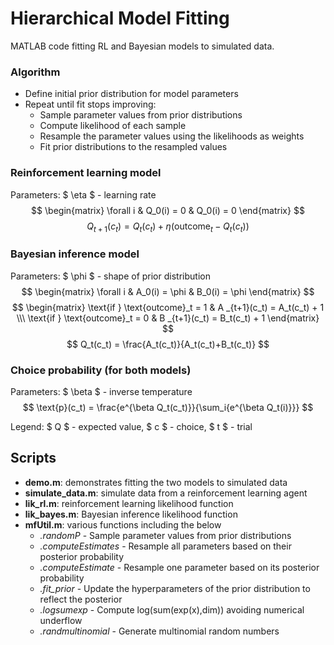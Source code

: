# Hierarchical Model Fitting

MATLAB code fitting RL and Bayesian models to simulated data.

### Algorithm

 - Define initial prior distribution for model parameters 
 - Repeat until fit stops improving:
   - Sample parameter values from prior distributions
   - Compute likelihood of each sample
   - Resample the parameter values using the likelihoods as weights 
   - Fit prior distributions to the resampled values

### Reinforcement learning model
Parameters: $ \eta $ - learning rate
$$ \begin{matrix} \forall i & Q_0(i) = 0 & Q_0(i) = 0 \end{matrix} $$
$$ Q_{t+1}(c_t) = Q_t(c_t) + \eta(\text{outcome}_t - Q_t(c_t)) $$

### Bayesian inference model
Parameters: $ \phi $ - shape of prior distribution
$$ \begin{matrix} \forall i & A_0(i) = \phi & B_0(i) = \phi \end{matrix} $$
$$ \begin{matrix} \text{if } \text{outcome}_t = 1 & A _{t+1}(c_t) = A_t(c_t) + 1 \\\ \text{if } \text{outcome}_t = 0 & B _{t+1}(c_t) = B_t(c_t) + 1 \end{matrix} $$ 
$$ Q_t(c_t) = \frac{A_t(c_t)}{A_t(c_t)+B_t(c_t)} $$

### Choice probability (for both models)
Parameters: $ \beta $ - inverse temperature
$$ \text{p}(c_t) = \frac{e^{\beta Q_t(c_t)}}{\sum_i{e^{\beta Q_t(i)}}} $$

Legend: $ Q $ - expected value, $ c $ - choice, $ t $ - trial
## Scripts
 - **demo.m**:   demonstrates fitting the two models to simulated data
 - **simulate_data.m**:   simulate data from a reinforcement learning agent
 - **lik_rl.m**:          reinforcement learning likelihood function
 - **lik_bayes.m**:       Bayesian inference likelihood function
 - **mfUtil.m**:          various functions including the below
    - *.randomP*           - Sample parameter values from prior distributions
    - *.computeEstimates*  - Resample all parameters based on their posterior probability
    - *.computeEstimate*   - Resample one parameter based on its posterior probability
    - *.fit_prior*         - Update the hyperparameters of the prior distribution to reflect the posterior
    - *.logsumexp*         - Compute log(sum(exp(x),dim)) avoiding numerical underflow
    - *.randmultinomial*   - Generate multinomial random numbers

